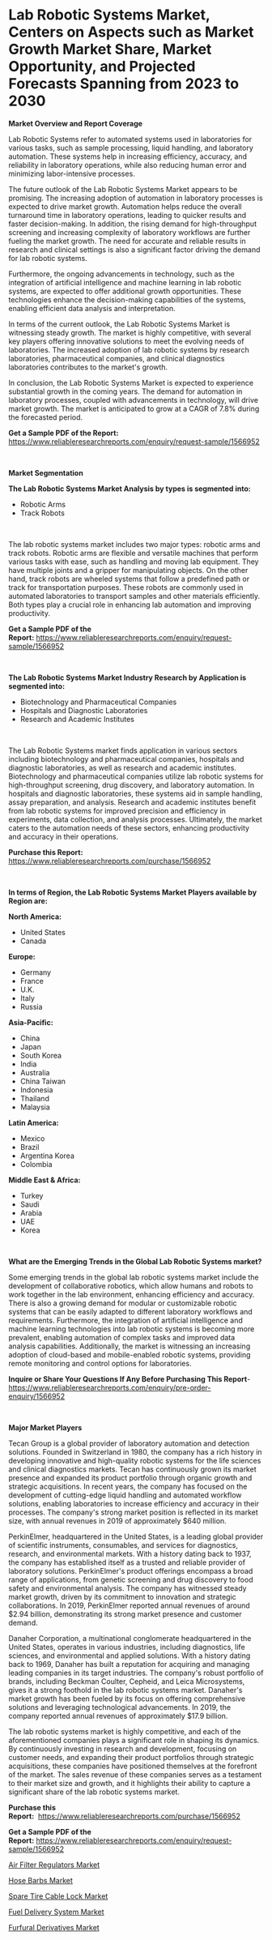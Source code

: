 <p><h1>Lab Robotic Systems Market, Centers on Aspects such as Market Growth Market Share, Market Opportunity, and Projected Forecasts Spanning from 2023 to 2030</h1></p><p><strong>Market Overview and Report Coverage</strong></p>
<p><p>Lab Robotic Systems refer to automated systems used in laboratories for various tasks, such as sample processing, liquid handling, and laboratory automation. These systems help in increasing efficiency, accuracy, and reliability in laboratory operations, while also reducing human error and minimizing labor-intensive processes.</p><p>The future outlook of the Lab Robotic Systems Market appears to be promising. The increasing adoption of automation in laboratory processes is expected to drive market growth. Automation helps reduce the overall turnaround time in laboratory operations, leading to quicker results and faster decision-making. In addition, the rising demand for high-throughput screening and increasing complexity of laboratory workflows are further fueling the market growth. The need for accurate and reliable results in research and clinical settings is also a significant factor driving the demand for lab robotic systems.</p><p>Furthermore, the ongoing advancements in technology, such as the integration of artificial intelligence and machine learning in lab robotic systems, are expected to offer additional growth opportunities. These technologies enhance the decision-making capabilities of the systems, enabling efficient data analysis and interpretation.</p><p>In terms of the current outlook, the Lab Robotic Systems Market is witnessing steady growth. The market is highly competitive, with several key players offering innovative solutions to meet the evolving needs of laboratories. The increased adoption of lab robotic systems by research laboratories, pharmaceutical companies, and clinical diagnostics laboratories contributes to the market's growth.</p><p>In conclusion, the Lab Robotic Systems Market is expected to experience substantial growth in the coming years. The demand for automation in laboratory processes, coupled with advancements in technology, will drive market growth. The market is anticipated to grow at a CAGR of 7.8% during the forecasted period.</p></p>
<p><strong>Get a Sample PDF of the Report:</strong> <a href="https://www.reliableresearchreports.com/enquiry/request-sample/1566952">https://www.reliableresearchreports.com/enquiry/request-sample/1566952</a></p>
<p>&nbsp;</p>
<p><strong>Market Segmentation</strong></p>
<p><strong>The Lab Robotic Systems Market Analysis by types is segmented into:</strong></p>
<p><ul><li>Robotic Arms</li><li>Track Robots</li></ul></p>
<p>&nbsp;</p>
<p><p>The lab robotic systems market includes two major types: robotic arms and track robots. Robotic arms are flexible and versatile machines that perform various tasks with ease, such as handling and moving lab equipment. They have multiple joints and a gripper for manipulating objects. On the other hand, track robots are wheeled systems that follow a predefined path or track for transportation purposes. These robots are commonly used in automated laboratories to transport samples and other materials efficiently. Both types play a crucial role in enhancing lab automation and improving productivity.</p></p>
<p><strong>Get a Sample PDF of the Report:</strong>&nbsp;<a href="https://www.reliableresearchreports.com/enquiry/request-sample/1566952">https://www.reliableresearchreports.com/enquiry/request-sample/1566952</a></p>
<p>&nbsp;</p>
<p><strong>The Lab Robotic Systems Market Industry Research by Application is segmented into:</strong></p>
<p><ul><li>Biotechnology and Pharmaceutical Companies</li><li>Hospitals and Diagnostic Laboratories</li><li>Research and Academic Institutes</li></ul></p>
<p>&nbsp;</p>
<p><p>The Lab Robotic Systems market finds application in various sectors including biotechnology and pharmaceutical companies, hospitals and diagnostic laboratories, as well as research and academic institutes. Biotechnology and pharmaceutical companies utilize lab robotic systems for high-throughput screening, drug discovery, and laboratory automation. In hospitals and diagnostic laboratories, these systems aid in sample handling, assay preparation, and analysis. Research and academic institutes benefit from lab robotic systems for improved precision and efficiency in experiments, data collection, and analysis processes. Ultimately, the market caters to the automation needs of these sectors, enhancing productivity and accuracy in their operations.</p></p>
<p><strong>Purchase this Report:</strong>&nbsp; <a href="https://www.reliableresearchreports.com/purchase/1566952">https://www.reliableresearchreports.com/purchase/1566952</a></p>
<p>&nbsp;</p>
<p><strong>In terms of Region, the Lab Robotic Systems Market Players available by Region are:</strong></p>
<p>
    <p> <strong> North America: </strong>
        <ul>
            <li>United States</li>
            <li>Canada</li>
        </ul>
        </p> 
    <p> <strong> Europe: </strong>
        <ul>
            <li>Germany</li>
            <li>France</li>
            <li>U.K.</li>
            <li>Italy</li>
            <li>Russia</li>
        </ul>
        </p> 
    <p> <strong> Asia-Pacific: </strong>
        <ul>
            <li>China</li>
            <li>Japan</li>
            <li>South Korea</li>
            <li>India</li>
            <li>Australia</li>
            <li>China Taiwan</li>
            <li>Indonesia</li>
            <li>Thailand</li>
            <li>Malaysia</li>
        </ul>
        </p> 
    <p> <strong> Latin America: </strong>
        <ul>
            <li>Mexico</li>
            <li>Brazil</li>
            <li>Argentina Korea</li>
            <li>Colombia</li>
        </ul>
        </p> 
    <p> <strong> Middle East & Africa: </strong>
        <ul>
            <li>Turkey</li>
            <li>Saudi</li>
            <li>Arabia</li>
            <li>UAE</li>
            <li>Korea</li>
        </ul>
    </p>
    </p>
<p>&nbsp;</p>
<p><strong>What are the Emerging Trends in the Global Lab Robotic Systems market?</strong></p>
<p><p>Some emerging trends in the global lab robotic systems market include the development of collaborative robotics, which allow humans and robots to work together in the lab environment, enhancing efficiency and accuracy. There is also a growing demand for modular or customizable robotic systems that can be easily adapted to different laboratory workflows and requirements. Furthermore, the integration of artificial intelligence and machine learning technologies into lab robotic systems is becoming more prevalent, enabling automation of complex tasks and improved data analysis capabilities. Additionally, the market is witnessing an increasing adoption of cloud-based and mobile-enabled robotic systems, providing remote monitoring and control options for laboratories.</p></p>
<p><strong>Inquire or Share Your Questions If Any Before Purchasing This Report</strong>- <a href="https://www.reliableresearchreports.com/enquiry/pre-order-enquiry/1566952">https://www.reliableresearchreports.com/enquiry/pre-order-enquiry/1566952</a></p>
<p>&nbsp;</p>
<p><strong>Major Market Players</strong></p>
<p><p>Tecan Group is a global provider of laboratory automation and detection solutions. Founded in Switzerland in 1980, the company has a rich history in developing innovative and high-quality robotic systems for the life sciences and clinical diagnostics markets. Tecan has continuously grown its market presence and expanded its product portfolio through organic growth and strategic acquisitions. In recent years, the company has focused on the development of cutting-edge liquid handling and automated workflow solutions, enabling laboratories to increase efficiency and accuracy in their processes. The company's strong market position is reflected in its market size, with annual revenues in 2019 of approximately $640 million.</p><p>PerkinElmer, headquartered in the United States, is a leading global provider of scientific instruments, consumables, and services for diagnostics, research, and environmental markets. With a history dating back to 1937, the company has established itself as a trusted and reliable provider of laboratory solutions. PerkinElmer's product offerings encompass a broad range of applications, from genetic screening and drug discovery to food safety and environmental analysis. The company has witnessed steady market growth, driven by its commitment to innovation and strategic collaborations. In 2019, PerkinElmer reported annual revenues of around $2.94 billion, demonstrating its strong market presence and customer demand.</p><p>Danaher Corporation, a multinational conglomerate headquartered in the United States, operates in various industries, including diagnostics, life sciences, and environmental and applied solutions. With a history dating back to 1969, Danaher has built a reputation for acquiring and managing leading companies in its target industries. The company's robust portfolio of brands, including Beckman Coulter, Cepheid, and Leica Microsystems, gives it a strong foothold in the lab robotic systems market. Danaher's market growth has been fueled by its focus on offering comprehensive solutions and leveraging technological advancements. In 2019, the company reported annual revenues of approximately $17.9 billion.</p><p>The lab robotic systems market is highly competitive, and each of the aforementioned companies plays a significant role in shaping its dynamics. By continuously investing in research and development, focusing on customer needs, and expanding their product portfolios through strategic acquisitions, these companies have positioned themselves at the forefront of the market. The sales revenue of these companies serves as a testament to their market size and growth, and it highlights their ability to capture a significant share of the lab robotic systems market.</p></p>
<p><strong>Purchase this Report:</strong>&nbsp;&nbsp;<a href="https://www.reliableresearchreports.com/purchase/1566952">https://www.reliableresearchreports.com/purchase/1566952</a></p>
<p></p>
<p><strong>Get a Sample PDF of the Report:</strong>&nbsp;<a href="https://www.reliableresearchreports.com/enquiry/request-sample/1566952">https://www.reliableresearchreports.com/enquiry/request-sample/1566952</a></p>
<p><p><a href="https://www.linkedin.com/pulse/air-filter-regulators-market-research-report-unlocks-analysis-qvc3c/">Air Filter Regulators Market</a></p><p><a href="https://www.linkedin.com/pulse/hose-barbs-market-challenges-opportunities-growth-drivers-ytvtc/">Hose Barbs Market</a></p><p><a href="https://www.linkedin.com/pulse/spare-tire-cable-lock-market-size-2023-2030-global-industrial-5pc5c/">Spare Tire Cable Lock Market</a></p><p><a href="https://medium.com/@karleeprice82/fuel-delivery-system-market-size-growth-forecast-2023-2030-a196626957ca">Fuel Delivery System Market</a></p><p><a href="https://medium.com/@piercehoppe2023/furfural-derivatives-market-size-growth-forecast-2023-2030-06c4170c909b">Furfural Derivatives Market</a></p></p>